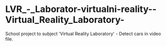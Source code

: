 # LVR_-_Laborator-virtualni-reality--Virtual_Reality_Laboratory-
School project to subject 'Virtual Reality Laboratory' - Detect cars in video file.
